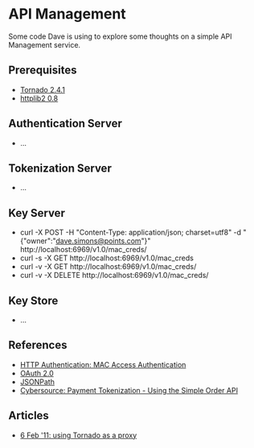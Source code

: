 API Management
==============

Some code Dave is using to explore some thoughts on a simple API Management service.

Prerequisites 
-------------
* [Tornado 2.4.1](http://www.tornadoweb.org/en/branch2.4/ "Tornado 2.4.1")
* [httplib2 0.8](https://code.google.com/p/httplib2/ "httplib2")

Authentication Server
---------------------
* ...

Tokenization Server
-------------------
* ...

Key Server 
----------
* curl -X POST -H "Content-Type: application/json; charset=utf8" -d "{\"owner\":\"dave.simons@points.com\"}" http://localhost:6969/v1.0/mac_creds/
* curl -s -X GET http://localhost:6969/v1.0/mac_creds
* curl -v -X GET http://localhost:6969/v1.0/mac_creds/<MAC key identifier>
* curl -v -X DELETE http://localhost:6969/v1.0/mac_creds/<MAC key identifier>

Key Store
---------
* ...

References
----------
* [HTTP Authentication: MAC Access Authentication](http://tools.ietf.org/html/draft-ietf-oauth-v2-http-mac-00 "HTTP Authentication: MAC Access Authentication")
* [OAuth 2.0](http://oauth.net/2/ "OAuth 2.0")
* [JSONPath](http://goessner.net/articles/JsonPath/)
* [Cybersource: Payment Tokenization - Using the Simple Order API](http://apps.cybersource.com/library/documentation/dev_guides/Payment_Tokenization/SO_API/Payment_Tokenization_SO_API.pdf)

Articles
--------
* [6 Feb '11: using Tornado as a proxy](https://groups.google.com/forum/?fromgroups=#!topic/python-tornado/TB_6oKBmdlA)

